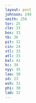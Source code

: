 ```yaml
---
layout: post
johnson: 249
smith: 256
tor: 25
cle: 33
bos: 33
tb: 36
pit: 32
cin: 24
stl: 33
atl: 33
bal: 41
kc: 34
nyy: 35
laa: 30
sd: 23
wsh: 31
phi: 30
lad: 32
---
```

